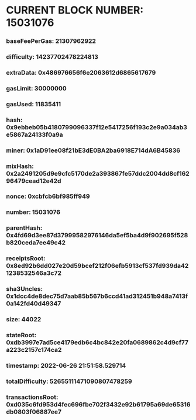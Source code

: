 # CURRENT BLOCK NUMBER: 15031076

### baseFeePerGas: 21307962922
### difficulty: 14237702478224813
### extraData: 0x486976656f6e2063612d6865617679
### gasLimit: 30000000
### gasUsed: 11835411
### hash: 0x9ebbeb05b4180799096337f12e5417256f193c2e9a034ab3e5867a24133f0a9a
### miner: 0x1aD91ee08f21bE3dE0BA2ba6918E714dA6B45836
### mixHash: 0x2a2491205d9e9cfc5170de2a393867fe57ddc2004dd8cf16296479cead12e42d
### nonce: 0xcbfcb6bf985ff949
### number: 15031076
### parentHash: 0x4fd69d3ee87d37999582976146da5ef5ba4d9f902695f528b820ceda7ee49c42
### receiptsRoot: 0x8ed92b6dd027e20d59bcef212f06efb5913cf537fd939da421238532546a3c72
### sha3Uncles: 0x1dcc4de8dec75d7aab85b567b6ccd41ad312451b948a7413f0a142fd40d49347
### size: 44022
### stateRoot: 0xdb3997e7ad5ce4179edb6c4bc842e20fa0689862c4d9cf77a223c2157c174ca2
### timestamp: 2022-06-26 21:51:58.529714
### totalDifficulty: 52655111471090807478259
### transactionsRoot: 0xd035c6fd953d4fec696fbe702f3432e92b61795a69de65316db0803f06887ee7
